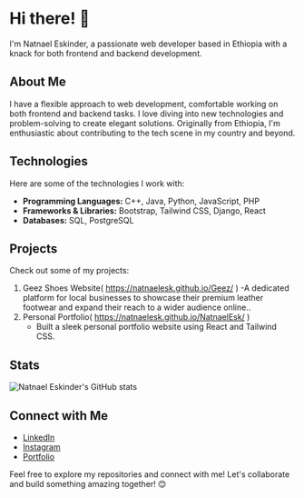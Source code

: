 # Hi there! 👋

I'm Natnael Eskinder, a passionate web developer based in Ethiopia with a knack for both frontend and backend development.

## About Me

I have a flexible approach to web development, comfortable working on both frontend and backend tasks. I love diving into new technologies and problem-solving to create elegant solutions. Originally from Ethiopia, I'm enthusiastic about contributing to the tech scene in my country and beyond.

## Technologies

Here are some of the technologies I work with:

- **Programming Languages:** C++, Java, Python, JavaScript, PHP
- **Frameworks & Libraries:** Bootstrap, Tailwind CSS, Django, React
- **Databases:** SQL, PostgreSQL

## Projects

Check out some of my projects:

1. Geez Shoes Website( https://natnaelesk.github.io/Geez/ )
   -A dedicated platform for local businesses to showcase their premium leather footwear and expand their reach to a wider audience online..
2. Personal Portfolio( https://natnaelesk.github.io/NatnaelEsk/ )
   - Built a sleek personal portfolio website using React and Tailwind CSS.


## Stats

![Natnael Eskinder's GitHub stats](https://github-readme-stats.vercel.app/api?username=natnaeleskinder&show_icons=true&theme=radical)

## Connect with Me

- [LinkedIn]([https://www.linkedin.com/in/natnaeleskinder/](https://www.linkedin.com/in/natnael-eskinder-77695b289/))
- [Instagram](https://www.instagram.com/natnael_esk/)
- [Portfolio]( https://natnaelesk.github.io/NatnaelEsk/ )

Feel free to explore my repositories and connect with me! Let's collaborate and build something amazing together! 😊
